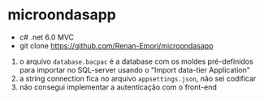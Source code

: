 # microondasapp

+ c# .net 6.0 MVC
+ git clone https://github.com/Renan-Emori/microondasapp

1) o arquivo `database.bacpac` é a database com os moldes pré-definidos para importar no SQL-server usando o "Import data-tier Application"
2) a string connection fica no arquivo `appsettings.json`, não sei codificar
3) não consegui implementar a autenticação com o front-end
